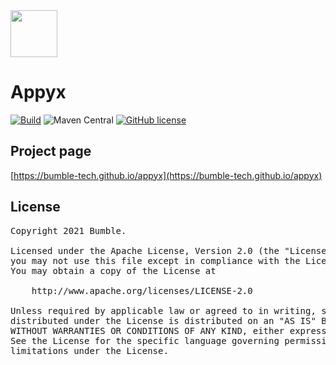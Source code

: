 <img src="https://user-images.githubusercontent.com/238198/177164121-3aa4d19d-7714-4f2e-af12-7d3335b43f9c.png" width="75" />

# Appyx

[![Build](https://github.com/bumble-tech/appyx/actions/workflows/build.yml/badge.svg)](https://github.com/bumble-tech/appyx/actions/workflows/build.yml)
![Maven Central](https://img.shields.io/maven-central/v/com.bumble.appyx/core)
[![GitHub license](https://img.shields.io/badge/license-Apache%20License%202.0-blue.svg?style=flat)](https://www.apache.org/licenses/LICENSE-2.0)

## Project page
[https://bumble-tech.github.io/appyx](https://bumble-tech.github.io/appyx)

## License

<pre>
Copyright 2021 Bumble.

Licensed under the Apache License, Version 2.0 (the "License");
you may not use this file except in compliance with the License.
You may obtain a copy of the License at

    http://www.apache.org/licenses/LICENSE-2.0

Unless required by applicable law or agreed to in writing, software
distributed under the License is distributed on an "AS IS" BASIS,
WITHOUT WARRANTIES OR CONDITIONS OF ANY KIND, either express or implied.
See the License for the specific language governing permissions and
limitations under the License.
</pre>
